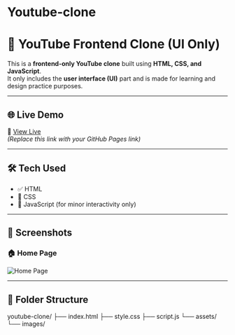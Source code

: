 # Youtube-clone

# 🎥 YouTube Frontend Clone (UI Only)

This is a **frontend-only YouTube clone** built using **HTML, CSS, and JavaScript**.  
It only includes the **user interface (UI)** part and is made for learning and design practice purposes.

---

## 🌐 Live Demo

🔗 [View Live](https://youtube-clone-webapp.onrender.com/)  
_(Replace this link with your GitHub Pages link)_

---

## 🛠️ Tech Used

- ✅ HTML  
- 🎨 CSS  
- 🧠 JavaScript (for minor interactivity only)

---

## 📸 Screenshots

### 🏠 Home Page
![Home Page](https://youtube-clone-webapp.onrender.com/)

---

## 📁 Folder Structure

youtube-clone/
├── index.html
├── style.css
├── script.js
└── assets/
└── images/
